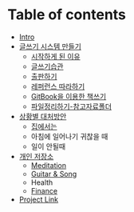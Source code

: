 # Table of contents

* [Intro](README.md)
* [글쓰기 시스템 만들기](system/README.md)
  * [시작하게 된 이유](system/intro.md)
  * [글쓰기습관](system/habit.md)
  * [출판하기](system/publish.md)
  * [레퍼런스 따라하기](system/copying.md)
  * [GitBook을 이용한 책쓰기](system/gitbook.md)
  * [파일정리하기-참고자료폴더](system/reference-folder.md)
* [상황별 대처방안](case/README.md)
  * [집에서는](case/athome집에서는.md)
  * 아침에 일어나기 귀찮을 때
  * 일이 안될때
* [개인 저장소](personal/README.md)
  * [Meditation](personal/meditation.md)
  * [Guitar & Song](personal/mymusic.md)
  * Health
  * [Finance](personal/finance.md)
* [Project Link](https://jungcho.gitbook.io/project)



